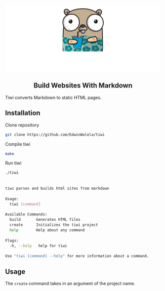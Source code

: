 <div align="center">
<img src="docs/tiwiMascot.png"/>
<h2>Build Websites With Markdown
</h2>
</div>



Tiwi converts Markdown to static HTML pages.

## Installation

Clone repository

```bash
git clone https://github.com/EdwinWalela/tiwi
```

Compile tiwi

```bash
make
```

Run tiwi

```bash
./tiwi


tiwi parses and builds html sites from markdown

Usage:
  tiwi [command]

Available Commands:
  build       Generates HTML files
  create      Initializes the tiwi project
  help        Help about any command

Flags:
  -h, --help   help for tiwi

Use "tiwi [command] --help" for more information about a command.

```

## Usage

The `create` command takes in an argument of the project name.

